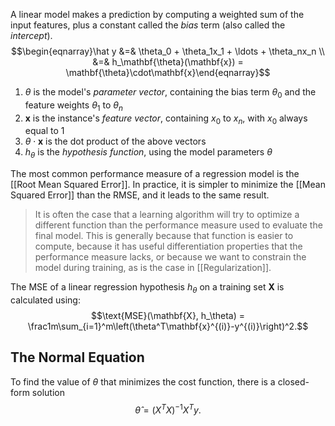 A linear model makes a prediction by computing a weighted sum of the input features, plus a constant called the *bias* term (also called the *intercept*). $$\begin{eqnarray}\hat y &=& \theta_0 + \theta_1x_1 + \ldots + \theta_nx_n \\ &=& h_\mathbf{\theta}(\mathbf{x}) = \mathbf{\theta}\cdot\mathbf{x}\end{eqnarray}$$
1. $\theta$ is the model's *parameter vector*, containing the bias term $\theta_0$ and the feature weights $\theta_1$ to $\theta_n$
2. $\mathbf{x}$ is the instance's *feature vector*, containing $x_0$ to $x_n$, with $x_0$ always equal to 1
3. $\theta\cdot\mathbf{x}$ is the dot product of the above vectors
4. $h_\theta$ is the *hypothesis function*, using the model parameters $\theta$

The most common performance measure of a regression model is the [[Root Mean Squared Error]]. In practice, it is simpler to minimize the [[Mean Squared Error]] than the RMSE, and it leads to the same result.

> It is often the case that a learning algorithm will try to optimize a different function than the performance measure used to evaluate the final model. This is generally because that function is easier to compute, because it has useful differentiation properties that the performance measure lacks, or because we want to constrain the model during training, as is the case in [[Regularization]].

The MSE of a linear regression hypothesis $h_\theta$ on a training set $\mathbf{X}$ is calculated using: $$\text{MSE}(\mathbf{X}, h_\theta) = \frac1m\sum_{i=1}^m\left(\theta^T\mathbf{x}^{(i)}-y^{(i)}\right)^2.$$
## The Normal Equation

To find the value of $\theta$ that minimizes the cost function, there is a closed-form solution $$\hat\theta=(X^TX)^{-1}X^Ty.$$
